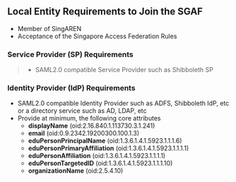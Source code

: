 <!-- TITLE: Singapore Access Federation (SGAF) -->
<!-- SUBTITLE: The Singapore Access Federation (SGAF) service is a Federated Identity Management System for Singapore's research and education (R&E) community. SGAF uses SAML2.0 technology to enable scalable, trusted collaborations among Singapore's R&E community.  -->

## Local Entity Requirements to Join the SGAF
* Member of SingAREN
* Acceptance of the Singapore Access Federation Rules

### Service Provider (SP) Requirements
> * SAML2.0 compatible Service Provider such as Shibboleth SP

### Identity Provider (IdP) Requirements
* SAML2.0 compatible Identity Provider such as ADFS, Shibboleth IdP, etc or a directory service such as AD, LDAP, etc
*  Provide at minimum, the following core attributes 
	* **displayName** (oid:2.16.840.1.113730.3.1.241)
	* **email** (oid:0.9.2342.19200300.100.1.3)
	* **eduPersonPrincipalName** (oid:1.3.6.1.4.1.5923.1.1.1.6)
	* **eduPersonPrimaryAffiliation** (oid:1.3.6.1.4.1.5923.1.1.1.1)
	* **eduPersonAffiliation** (oid:1.3.6.1.4.1.5923.1.1.1.1)
	* **eduPersonTargetedID** (oid:1.3.6.1.4.1.5923.1.1.1.10)
	* **organizationName** (oid:2.5.4.10)

